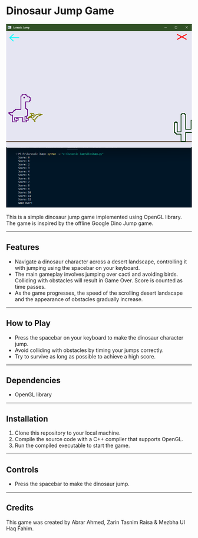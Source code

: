 # Dinosaur Jump Game

![Dinosaur Jump Game](https://github.com/abrarahmd/Jurassic-Jump/blob/main/gameplay.png)

This is a simple dinosaur jump game implemented using OpenGL library. The game is inspired by the offline Google Dino Jump game.

---

## Features

- Navigate a dinosaur character across a desert landscape, controlling it with jumping using the spacebar on your keyboard.
- The main gameplay involves jumping over cacti and avoiding birds. Colliding with obstacles will result in Game Over. Score is counted as time passes.
- As the game progresses, the speed of the scrolling desert landscape and the appearance of obstacles gradually increase.

---

## How to Play

- Press the spacebar on your keyboard to make the dinosaur character jump.
- Avoid colliding with obstacles by timing your jumps correctly.
- Try to survive as long as possible to achieve a high score.

---

## Dependencies

- OpenGL library

---

## Installation

1. Clone this repository to your local machine.
2. Compile the source code with a C++ compiler that supports OpenGL.
3. Run the compiled executable to start the game.

---

## Controls

- Press the spacebar to make the dinosaur jump.

---

## Credits

This game was created by Abrar Ahmed, Zarin Tasnim Raisa & Mezbha Ul Haq Fahim.
